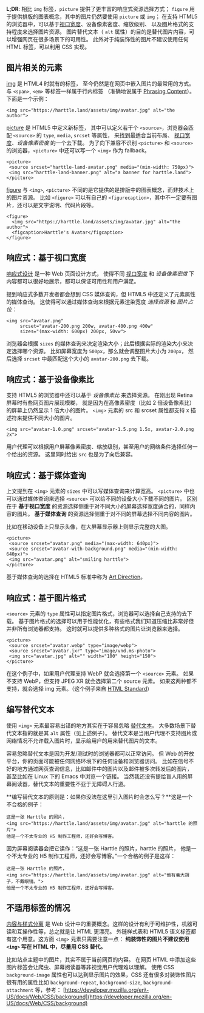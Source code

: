**L;DR**: 相比 `img` 标签，`picture` 提供了更丰富的响应式资源选择方式； `figure` 用于提供排版的图表概念，其中的图片仍然要使用 `picture` 或 `img`； 在支持 HTML5 的浏览器中，可以基于[视口宽度](https://harttle.land/2016/04/21/viewport.html)、设备像素密度、缩放级别、 以及图片格式的支持程度来选择图片资源。 图片替代文本（ `alt` 属性）的目的是替代图片内容，可以增强网页在很多场景下的可用性。 此外对于纯装饰性的图片不建议使用任何 HTML 标签，可以利用 CSS 实现。

## 图片相关的元素

[img](https://developer.mozilla.org/en-US/docs/Web/HTML/Element/img) 是 HTML4 时就有的标签， 至今仍然是在网页中嵌入图片的最常用的方式。 与 `<span>`, `<em>` 等标签一样属于行内标签 （准确地说属于 [Phrasing Content](https://html.spec.whatwg.org/#phrasing-content)）。下面是一个示例：

```
<img src="https://harttle.land/assets/img/avatar.jpg" alt="the author">

```

[picture](https://developer.mozilla.org/en-US/docs/Web/HTML/Element/picture) 是 HTML5 中定义新标签， 其中可以定义若干个 `<source>`，浏览器会匹配 `<source>` 的 `type`, `media`, `srcset` 等属性， 来找到最适合当前布局、 [视口宽度](https://harttle.land/2016/04/21/viewport.html)、*设备像素密度* 的一个去下载。 为了向下兼容不识别 `<picture>` 和 `<source>` 的浏览器，`<picture>` 中还可以写一个 `<img>` 作为 fallback。

```
<picture>
 <source srcset="harttle-land-avatar.png" media="(min-width: 750px)">
 <img src="harttle-land-banner.png" alt="a banner for harttle.land">
</picture>

```

[figure](https://developer.mozilla.org/en-US/docs/Web/HTML/Element/figure) 与 `<img>`, `<picture>` 不同的是它提供的是排版中的图表概念，而非技术上的图片资源。 比如 `<figure>` 可以有自己的 `<figurecaption>`，其中不一定要有图片，还可以是文字说明、代码片段等。

```
<figure>
  <img src="https://harttle.land/assets/img/avatar.jpg" alt="the author">
  <figcaption>Harttle's Avatar</figcaption>
</figure>

```

## 响应式：基于视口宽度

[响应式设计](https://en.wikipedia.org/wiki/Responsive_web_design) 是一种 Web 页面设计方式， 使得不同 [视口宽度](https://harttle.land/2016/04/21/viewport.html) 和 *设备像素密度* 下内容都可以很好地展示，都可以保证可用性和用户满足。

提到响应式多数开发者都会想到 CSS 媒体查询，但 HTML5 中还定义了元素属性的媒体查询。 这使得可以通过媒体查询来根据元素渲染宽度 *选择资源* 和 *图片占位*：

```
<img src="avatar.png"
     srcset="avatar-200.png 200w, avatar-400.png 400w"
     sizes="(max-width: 600px) 200px, 50vw">

```

浏览器会根据 `sizes` 的媒体查询来决定渲染大小；此后根据实际的渲染大小来决定选择哪个资源。 比如屏幕宽度为 `500px`，那么就会调整图片大小为 `200px`， 然后选择 `srcset` 中最匹配这个大小的 `avatar-200.png` 去下载。

## 响应式：基于设备像素比

支持 HTML5 的浏览器中还可以基于 *设备像素比* 来选择资源。 在刚出现 Retina 屏幕时有些网页图片展现模糊， 就是因为在高像素密度（比如 2 倍设备像素比）的屏幕上仍然显示 1 倍大小的图片。 `<img>` 元素的 src 和 srcset 属性都支持 x 描述符来提供不同大小的图片。

```
<img src="avatar-1.0.png" srcset="avatar-1.5.png 1.5x, avatar-2.0.png 2x">

```

用户代理可以根据用户屏幕像素密度、缩放级别，甚至用户的网络条件选择任何一个给出的资源。 这里同时给出 `src` 也是为了向后兼容。

## 响应式：基于媒体查询

上文提到在 `<img>` 元素的 `sizes` 中可以写媒体查询来计算宽高。 `<picture>` 中也可以通过媒体查询来选择 `<source>` 可以给不同的设备大小下载不同的图片。 区别在于 **基于视口宽度** 的资源选择侧重于对不同大小的屏幕选择宽度适合的，同样内容的图片。 **基于媒体查询** 的资源选择侧重于对不同的屏幕选择不同内容的图片。

比如在移动设备上只显示头像，在大屏幕显示器上则显示完整的大图。

```
<picture>
 <source srcset="avatar.png" media="(max-width: 640px)">
 <source srcset="avatar-with-background.png" media="(min-width: 640px)">
 <img src="avatar.png" alt="smiling harttle">
</picture>

```

基于媒体查询的选择在 HTML5 标准中称为 [Art Direction](https://html.spec.whatwg.org/multipage/images.html#art-direction)。

## 响应式：基于图片格式

`<source>` 元素的 `type` 属性可以指定图片格式，浏览器可以选择自己支持的去下载。 基于图片格式的选择可以用于性能优化，有些格式我们知道压缩比非常好但并非所有浏览器都支持。 这时就可以提供多种格式的图片让浏览器来选择。

```
<picture>
 <source srcset="avatar.webp" type="image/webp">
 <source srcset="avatar.jxr" type="image/vnd.ms-photo">
 <img src="avatar.jpg" alt="" width="100" height="150">
</picture>

```

在这个例子中，如果用户代理支持 WebP 就会选择第一个 `<source>` 元素。 如果不支持 WebP，但支持 JPEG XR 就会选择第二个 source 元素。 如果这两种都不支持，就会选择 img 元素。（这个例子来自 [HTML Standard](https://html.spec.whatwg.org/multipage/images.html#image-format-based-selection)）

## 编写替代文本

使用 `<img>` 元素最容易出错的地方其实在于容易忽略 [替代文本](https://html.spec.whatwg.org/multipage/images.html#alt)。 大多数场景下替代文本指的就是其 `alt` 属性（见上述例子）。 替代文本是当用户代理不支持图片或网络情况不允许载入图片时，显示给用户的用来替代图片的文本。

容易忽略替代文本是因为开发/测试时的浏览器都可以正常访问。 但 Web 的开放平台，你的页面可能被任何网络环境下的任何设备和浏览器访问。 比如在信号不好的地方通过网页查询信息，比如邮件中的图片以及邮件被多次转发后的图片， 甚至比如在 Linux 下的 Emacs 中浏览一个链接。 当然我还没有提给盲人用的屏幕阅读器，替代文本的重要性不亚于无障碍人行道。

**编写替代文本的原则是：如果你没法在这里引入图片时会怎么写？**这是一个不合格的例子：

```
这是一张 Harttle 的照片，
<img src="https://harttle.land/assets/img/avatar.jpg" alt="harttle 的照片">
他是一个不太专业的 H5 制作工程师，还好会写博客。

```

因为屏幕阅读器会把它读作：“这是一张 Harttle 的照片，harttle 的照片， 他是一个不太专业的 H5 制作工程师，还好会写博客。”一个合格的例子是这样：

```
这是一张 Harttle 的照片，
<img src="https://harttle.land/assets/img/avatar.jpg" alt="他有着大胡子，不戴眼镜。">
他是一个不太专业的 H5 制作工程师，还好会写博客。

```

## 不适用标签的情况

[内容与样式分离](https://en.wikipedia.org/wiki/Separation_of_content_and_presentation) 是 Web 设计中的重要概念。这样的设计有利于可维护性，机器可读和互操作性等，总之就是让 HTML 更漂亮。 外链样式表和 HTML5 语义标签都有这个用意。这方面 `<img>` 元素只需要注意一点： **纯装饰性的图片不建议使用 `<img>` 写在 HTML 中，尽量用 CSS 替代。**

比如站点主题中的图片，其实不属于当前网页的内容。 在网页 HTML 中添加这些图片标签会让爬虫、屏幕阅读器等非视觉用户代理难以理解。 使用 CSS `background-image` 属性也可以达到显示图片的效果，CSS 还有很多对装饰性图片很有用的属性比如 `background-repeat`, `background-size`, `background-attachment` 等，参考： [https://developer.mozilla.org/en\-US/docs/Web/CSS/background](https://developer.mozilla.org/en-US/docs/Web/CSS/background)